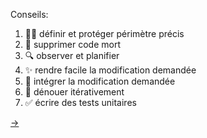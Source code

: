 <div style="height:200px">&nbsp;</div>

Conseils:

1. 💂‍♂️ définir et protéger périmètre précis
2. 🧹 supprimer code mort
3. 🔍 observer et planifier
4. ✨ rendre facile la modification demandée
5. 🎯 intégrer la modification demandée
6. 🧶 dénouer itérativement
7. ✅ écrire des tests unitaires

[→](01.md)
